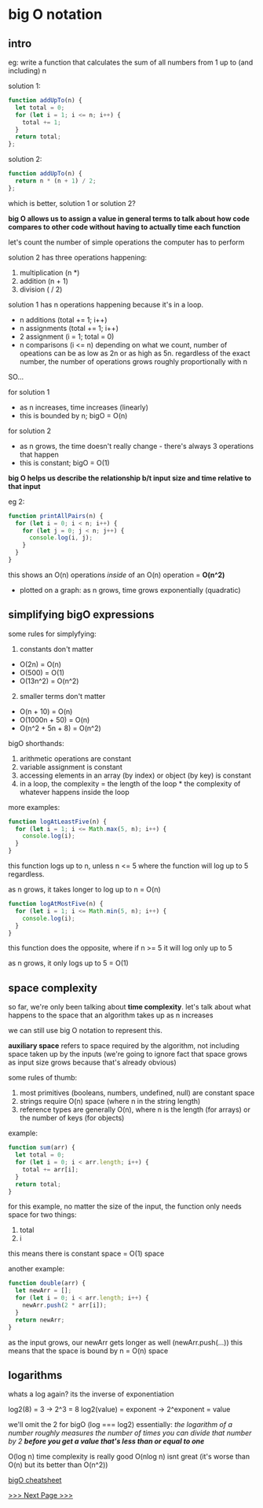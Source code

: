 # big O notation

## intro

eg: write a function that calculates the sum of all numbers from 1 up to (and including) n

solution 1:
```js
function addUpTo(n) {
  let total = 0;
  for (let i = 1; i <= n; i++) {
    total += 1;
  }
  return total;
};
```

solution 2:
```js
function addUpTo(n) {
  return n * (n + 1) / 2;
};
```

which is better, solution 1 or solution 2?

**big O allows us to assign a value in general terms to talk about how code compares to other code without having to actually time each function**

let's count the number of simple operations the computer has to perform

solution 2 has three operations happening:
  1. multiplication (n *)
  2. addition (n + 1)
  3. division ( / 2)

solution 1 has n operations happening because it's in a loop.
  - n additions (total += 1; i++)
  - n assignments (total += 1; i++)
  - 2 assignment (i = 1; total = 0)
  - n comparisons (i <= n)
depending on what we count, number of opeations can be as low as 2n or as high as 5n. regardless of the exact number, the number of operations grows roughly proportionally with n

SO...

for solution 1
  - as n increases, time increases (linearly)
  - this is bounded by n; bigO = O(n)

for solution 2
  - as n grows, the time doesn't really change - there's always 3 operations that happen
  - this is constant; bigO = O(1)

**big O helps us describe the relationship b/t input size and time relative to that input**

eg 2:
```js
function printAllPairs(n) {
  for (let i = 0; i < n; i++) {
    for (let j = 0; j < n; j++) {
      console.log(i, j);
    }
  }
}
```
this shows an O(n) operations *inside* of an O(n) operation = **O(n^2)**
  - plotted on a graph: as n grows, time grows exponentially (quadratic)


## simplifying bigO expressions

some rules for simplyfying:
1. constants don't matter
  - O(2n) = O(n)
  - O(500) = O(1)
  - O(13n^2) = O(n^2)
2. smaller terms don't matter
  - O(n + 10) = O(n)
  - O(1000n + 50) = O(n)
  - O(n^2 + 5n + 8) = O(n^2)

bigO shorthands:
1. arithmetic operations are constant
2. variable assignment is constant
3. accessing elements in an array (by index) or object (by key) is constant
4. in a loop, the complexity = the length of the loop * the complexity of whatever happens inside the loop

more examples:
```js
function logAtLeastFive(n) {
  for (let i = 1; i <= Math.max(5, n); i++) {
    console.log(i);
  }
}
```
this function logs up to n, unless n <= 5 where the function will log up to 5 regardless.

as n grows, it takes longer to log up to n = O(n)

```js
function logAtMostFive(n) {
  for (let i = 1; i <= Math.min(5, n); i++) {
    console.log(i);
  }
}
```
this function does the opposite, where if n >= 5 it will log only up to 5

as n grows, it only logs up to 5 = O(1)


## space complexity

so far, we're only been talking about **time complexity**.
let's talk about what happens to the space that an algorithm takes up as n increases

we can still use big O notation to represent this.

**auxiliary space** refers to space required by the algorithm, not including space taken up by the inputs
(we're going to ignore fact that space grows as input size grows because that's already obvious)

some rules of thumb:
1. most primitives (booleans, numbers, undefined, null) are constant space
2. strings require O(n) space (where n in the string length)
3. reference types are generally O(n), where n is the length (for arrays) or the number of keys (for objects)

example:
```js
function sum(arr) {
  let total = 0;
  for (let i = 0; i < arr.length; i++) {
    total += arr[i];
  }
  return total;
}
```
for this example, no matter the size of the input, the function only needs space for two things:
1. total
2. i

this means there is constant space = O(1) space

another example:
```js
function double(arr) {
  let newArr = [];
  for (let i = 0; i < arr.length; i++) {
    newArr.push(2 * arr[i]);
  }
  return newArr;
}
```
as the input grows, our newArr gets longer as well (newArr.push(...))
this means that the space is bound by n = O(n) space


## logarithms

whats a log again? its the inverse of exponentiation

log2(8) = 3   ->    2^3 = 8
log2(value) = exponent    ->    2^exponent = value

we'll omit the 2 for bigO (log === log2)
essentially: _the logarithm of a number roughly measures the number of times you can divide that number by 2 **before you get a value that's less than or equal to one**_

O(log n) time complexity is really good
O(nlog n) isnt great (it's worse than O(n) but its better than O(n^2))

[bigO cheatsheet](https://www.bigocheatsheet.com/)


[>>> Next Page >>>](https://github.com/hungrypc/data-structures-and-algorithms/blob/master/chapters/2__analyzing_array_and_object_performance.md)

